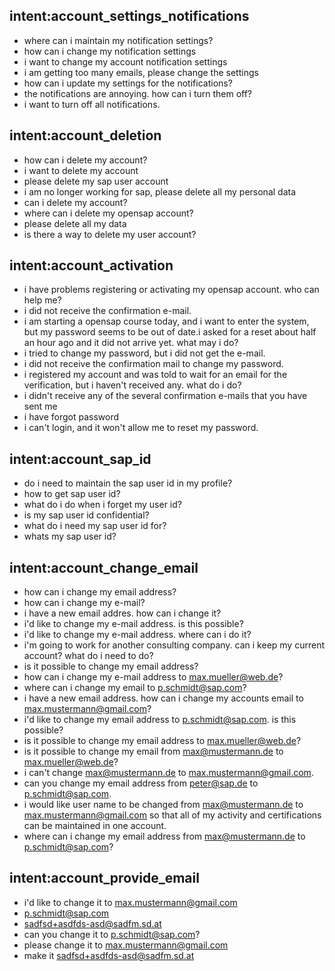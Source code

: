 ## intent:account_settings_notifications
- where can i maintain my notification settings?
- how can i change my notification settings
- i want to change my account notification settings
- i am getting too many emails, please change the settings
- how can i update my settings for the notifications?
- the notifications are annoying. how can i turn them off?
- i want to turn off all notifications.

## intent:account_deletion
- how can i delete my account?
- i want to delete my account
- please delete my sap user account
- i am no longer working for sap, please delete all my personal data
- can i delete my account?
- where can i delete my opensap account?
- please delete all my data
- is there a way to delete my user account?

## intent:account_activation
- i have problems registering or activating my opensap account. who can help me?
- i did not receive the confirmation e-mail. 
- i am starting a opensap course today, and i want to enter the system, but my password seems to be out of date.i asked for a reset about half an hour ago and it did not arrive yet. what may i do?
- i tried to change my password, but i did not get the e-mail.
- i did not receive the confirmation mail to change my password. 
- i registered my account and was told to wait for an email for the verification, but i haven't received any. what do i do?
- i didn't receive any of the several confirmation e-mails that you have sent me
- i have forgot password
- i can't login, and it won't allow me to reset my password.

## intent:account_sap_id
- do i need to maintain the sap user id in my profile?
- how to get sap user id?
- what do i do when i forget my user id?
- is my sap user id confidential?
- what do i need my sap user id for?
- whats my sap user id?

## intent:account_change_email
- how can i change my email address?
- how can i change my e-mail?
- i have a new email addres. how can i change it?
- i'd like to change my e-mail address. is this possible?
- i'd like to change my e-mail address. where can i do it?
- i'm going to work for another consulting company. can i keep my current account? what do i need to do?
- is it possible to change my email address?
- how can i change my e-mail address to [max.mueller@web.de](email)?
- where can i change my email to [p.schmidt@sap.com](email)?
- i have a new email address. how can i change my accounts email to [max.mustermann@gmail.com](email)?
- i'd like to change my email address to [p.schmidt@sap.com](email). is this possible?
- is it possible to change my email address to [max.mueller@web.de](email)?
- is it possible to change my email from max@mustermann.de to [max.mueller@web.de](email)?
- i can't change max@mustermann.de to [max.mustermann@gmail.com](email).
- can you change my email address from peter@sap.de to [p.schmidt@sap.com](email).
- i would like user name to be changed from max@mustermann.de to [max.mustermann@gmail.com](email) so that all of my activity and certifications can be maintained in one account.
- where can i change my email address from max@mustermann.de to [p.schmidt@sap.com](email)?

## intent:account_provide_email
- i'd like to change it to [max.mustermann@gmail.com](email)
- [p.schmidt@sap.com](email)
- [sadfsd+asdfds-asd@sadfm.sd.at](email)
- can you change it to [p.schmidt@sap.com](email)?
- please change it to [max.mustermann@gmail.com](email)
- make it [sadfsd+asdfds-asd@sadfm.sd.at](email)